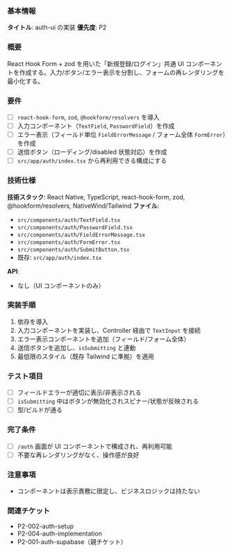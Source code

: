 ### 基本情報

**タイトル**: auth-ui の実装
**優先度**: P2

### 概要

React Hook Form + zod を用いた「新規登録/ログイン」共通 UI コンポーネントを作成する。入力/ボタン/エラー表示を分割し、フォームの再レンダリングを最小化する。

### 要件

- [ ] `react-hook-form`, `zod`, `@hookform/resolvers` を導入
- [ ] 入力コンポーネント（`TextField`, `PasswordField`）を作成
- [ ] エラー表示（フィールド単位 `FieldErrorMessage` / フォーム全体 `FormError`）を作成
- [ ] 送信ボタン（ローディング/disabled 状態対応）を作成
- [ ] `src/app/auth/index.tsx` から再利用できる構成にする

### 技術仕様

**技術スタック**: React Native, TypeScript, react-hook-form, zod, @hookform/resolvers, NativeWind/Tailwind
**ファイル**:

- `src/components/auth/TextField.tsx`
- `src/components/auth/PasswordField.tsx`
- `src/components/auth/FieldErrorMessage.tsx`
- `src/components/auth/FormError.tsx`
- `src/components/auth/SubmitButton.tsx`
- 既存: `src/app/auth/index.tsx`

**API**:

- なし（UI コンポーネントのみ）

### 実装手順

1. 依存を導入
2. 入力コンポーネントを実装し、Controller 経由で `TextInput` を接続
3. エラー表示コンポーネントを追加（フィールド/フォーム全体）
4. 送信ボタンを追加し、`isSubmitting` と連動
5. 最低限のスタイル（既存 Tailwind に準拠）を適用

### テスト項目

- [ ] フィールドエラーが適切に表示/非表示される
- [ ] `isSubmitting` 中はボタンが無効化されスピナー/状態が反映される
- [ ] 型/ビルドが通る

### 完了条件

- [ ] `/auth` 画面が UI コンポーネントで構成され、再利用可能
- [ ] 不要な再レンダリングがなく、操作感が良好

### 注意事項

- コンポーネントは表示責務に限定し、ビジネスロジックは持たない

### 関連チケット

- P2-002-auth-setup
- P2-004-auth-implementation
- P2-001-auth-supabase（親チケット）

